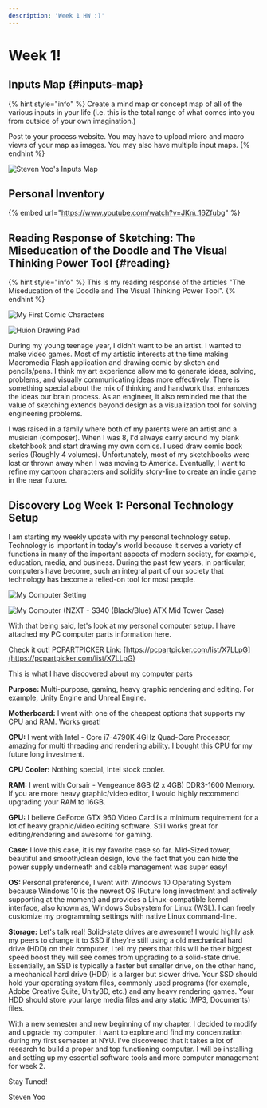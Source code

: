 ```yaml
---
description: 'Week 1 HW :)'
---
```


# Week 1!

## Inputs Map {#inputs-map}

{% hint style="info" %}
Create a mind map or concept map of all of the various inputs in your life \(i.e. this is the total range of what comes into you from outside of your own imagination.\)

Post to your process website. You may have to upload micro and macro views of your map as images. You may also have multiple input maps.
{% endhint %}

![Steven Yoo&apos;s Inputs Map](../.gitbook/assets/final_mind_maps%20%281%29.png)

## Personal Inventory

{% embed url="https://www.youtube.com/watch?v=JKn\_16Zfubg" %}

## Reading Response of Sketching: The Miseducation of the Doodle and The Visual Thinking Power Tool {#reading}

{% hint style="info" %}
This is my reading response of the articles "The Miseducation of the Doodle and The Visual Thinking Power Tool".
{% endhint %}

![My First Comic Characters](../.gitbook/assets/sketch.jpg)

![Huion Drawing Pad](../.gitbook/assets/drawingpad.jpg)

During my young teenage year, I didn't want to be an artist. I wanted to make video games. Most of my artistic interests at the time making Macromedia Flash application and drawing comic by sketch and pencils/pens. I think my art experience allow me to generate ideas, solving, problems, and visually communicating ideas more effectively. There is something special about the mix of thinking and handwork that enhances the ideas our brain process. As an engineer, it also reminded me that the value of sketching extends beyond design as a visualization tool for solving engineering problems.

I was raised in a family where both of my parents were an artist and a musician \(composer\). When I was 8, I'd always carry around my blank sketchbook and start drawing my own comics. I used draw comic book series \(Roughly 4 volumes\). Unfortunately, most of my sketchbooks were lost or thrown away when I was moving to America. Eventually, I want to refine my cartoon characters and solidify story-line to create an indie game in the near future.

## Discovery Log Week 1: Personal Technology Setup

I am starting my weekly update with my personal technology setup. Technology is important in today's world because it serves a variety of functions in many of the important aspects of modern society, for example, education, media, and business. During the past few years, in particular, computers have become, such an integral part of our society that technology has become a relied-on tool for most people.

![My Computer Setting](../.gitbook/assets/computer_setting.jpg)

![My Computer \(NZXT - S340 \(Black/Blue\) ATX Mid Tower Case\) ](../.gitbook/assets/computer_tower.jpg)

With that being said, let's look at my personal computer setup. I have attached my PC computer parts information here.

Check it out! PCPARTPICKER Link: [https://pcpartpicker.com/list/X7LLpG](https://pcpartpicker.com/list/X7LLpG)

This is what I have discovered about my computer parts

**Purpose:** Multi-purpose, gaming, heavy graphic rendering and editing. For example, Unity Engine and Unreal Engine.

**Motherboard:** I went with one of the cheapest options that supports my CPU and RAM. Works great!

**CPU:** I went with Intel - Core i7-4790K 4GHz Quad-Core Processor, amazing for multi threading and rendering ability. I bought this CPU for my future long investment.

**CPU Cooler:** Nothing special, Intel stock cooler.

**RAM:** I went with Corsair - Vengeance 8GB \(2 x 4GB\) DDR3-1600 Memory. If you are more heavy graphic/video editor, I would highly recommend upgrading your RAM to 16GB.

**GPU:** I believe GeForce GTX 960 Video Card is a minimum requirement for a lot of heavy graphic/video editing software. Still works great for editing/rendering and awesome for gaming.

**Case:** I love this case, it is my favorite case so far. Mid-Sized tower, beautiful and smooth/clean design, love the fact that you can hide the power supply underneath and cable management was super easy!

**OS:** Personal preference, I went with Windows 10 Operating System because Windows 10 is the newest OS \(Future long investment and actively supporting at the moment\) and provides a Linux-compatible kernel interface, also known as, Windows Subsystem for Linux \(WSL\). I can freely customize my programming settings with native Linux command-line.

**Storage:** Let's talk real! Solid-state drives are awesome! I would highly ask my peers to change it to SSD if they're still using a old mechanical hard drive \(HDD\) on their computer, I tell my peers that this will be their biggest speed boost they will see comes from upgrading to a solid-state drive. Essentially, an SSD is typically a faster but smaller drive, on the other hand, a mechanical hard drive \(HDD\) is a larger but slower drive. Your SSD should hold your operating system files, commonly used programs \(for example, Adobe Creative Suite, Unity3D, etc.\) and any heavy rendering games. Your HDD should store your large media files and any static \(MP3, Documents\) files.

With a new semester and new beginning of my chapter, I decided to modify and upgrade my computer. I want to explore and find my concentration during my first semester at NYU. I've discovered that it takes a lot of research to build a proper and top functioning computer. I will be installing and setting up my essential software tools and more computer management for week 2. 

Stay Tuned!

Steven Yoo

